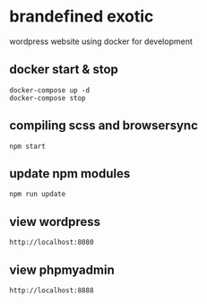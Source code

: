 # brandefined exotic
wordpress website using docker for development

## docker start & stop
```
docker-compose up -d
docker-compose stop
```

## compiling scss and browsersync
```
npm start
```

## update npm modules
```
npm run update
```

## view wordpress 
```
http://localhost:8080
```

## view phpmyadmin 
```
http://localhost:8888
```

